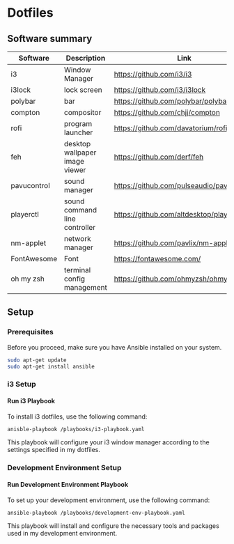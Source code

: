 # Dotfiles

## Software summary
Software | Description | Link
--- | --- | ---
i3 | Window Manager | https://github.com/i3/i3
i3lock | lock screen | https://github.com/i3/i3lock
polybar | bar | https://github.com/polybar/polybar
compton | compositor | https://github.com/chjj/compton
rofi | program launcher | https://github.com/davatorium/rofi
feh | desktop wallpaper image viewer | https://github.com/derf/feh
pavucontrol | sound manager | https://github.com/pulseaudio/pavucontrol
playerctl | sound command line controller | https://github.com/altdesktop/playerctl
nm-applet | network manager | https://github.com/pavlix/nm-applet
FontAwesome | Font | https://fontawesome.com/
oh my zsh | terminal config management | https://github.com/ohmyzsh/ohmyzsh

## Setup
### Prerequisites
Before you proceed, make sure you have Ansible installed on your system.

``` bash
sudo apt-get update
sudo apt-get install ansible
```
### i3 Setup
#### Run i3 Playbook
To install i3 dotfiles, use the following command:

``` bash
anisble-playbook /playbooks/i3-playbook.yaml
```
This playbook will configure your i3 window manager according to the settings specified in my dotfiles.

### Development Environment Setup
#### Run Development Environment Playbook
To set up your development environment, use the following command:

``` bash
ansible-playbook /playbooks/development-env-playbook.yaml
```
This playbook will install and configure the necessary tools and packages used in my development environment.
